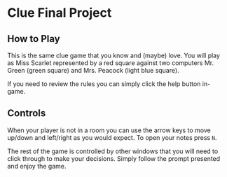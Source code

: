 # Clue Final Project
## How to Play
This is the same clue game that you know and (maybe) love.
You will play as Miss Scarlet represented by a red square against
two computers Mr. Green (green square) and Mrs. Peacock (light blue square).

If you need to review the rules you can simply click the help button in-game.
## Controls
When your player is not in a room you can use the arrow keys to
move up/down and left/right as you would expect.
To open your notes press `N`.

The rest of the game is controlled by other windows that you will need to click through
to make your decisions. Simply follow the prompt presented and enjoy the game.

